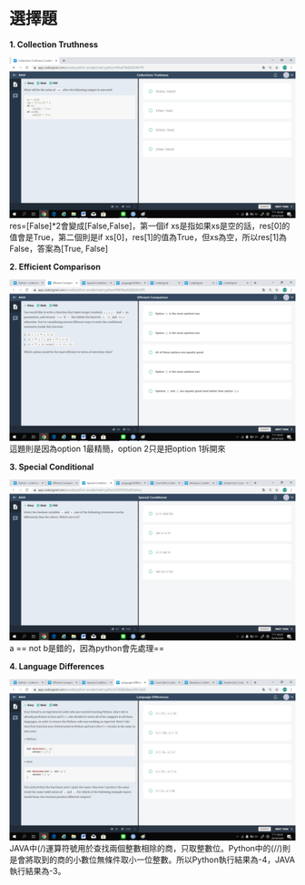 # 選擇題
**1. Collection Truthness**

![](https://github.com/jason880111/My-learning-note/blob/master/codesignal/iamge/1.png)
res=[False]*2會變成[False,False]，第一個if xs是指如果xs是空的話，res[0]的值會是True，第二個則是if xs[0]，res[1]的值為True，但xs為空，所以res[1]為False，答案為[True, False]

**2. Efficient Comparison**

![](https://github.com/jason880111/My-learning-note/blob/master/codesignal/iamge/2.png)
這題則是因為option 1最精簡，option 2只是把option 1拆開來

**3. Special Conditional**

![](https://github.com/jason880111/My-learning-note/blob/master/codesignal/iamge/3.png)
a == not b是錯的，因為python會先處理==

**4. Language Differences**

![](https://github.com/jason880111/My-learning-note/blob/master/codesignal/iamge/4.png)
JAVA中(/)運算符號用於查找兩個整數相除的商，只取整數位。Python中的(//)則是會將取到的商的小數位無條件取小一位整數。所以Python執行結果為-4，JAVA執行結果為-3。

